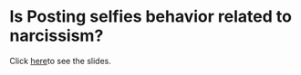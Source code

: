 # Is Posting selfies behavior related to narcissism?
Click [here](https://github.com/isminilym/ismini)to see the slides.